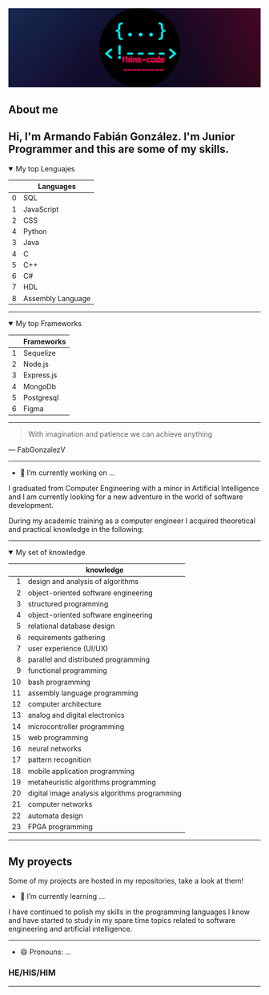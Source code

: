 <picture>
  <source media="(prefers-color-scheme: dark)" srcset="/img/Marca-personal.jpg">
  <source media="(prefers-color-scheme: light)" srcset="/img/Marca-personal.jpg">
  <img alt="Shows logo" src="/img/Marca-personal.jpg">
</picture>

## About me

**Hi, I'm Armando Fabián González. I'm Junior Programmer and this are some of my skills.**
---


<details open>
<summary> My top Lenguajes </summary>

|      | Languages |      
|-----:|-----------|
|     0| SQL       |
|     1| JavaScript|
|     2| CSS       |
|     4| Python    |
|     3| Java      |
|     4| C         |
|     5| C++       |
|     6| C#        |
|     7| HDL       |
|     8|Assembly Language|

</details>


---


<details open>
<summary>My top Frameworks</summary>

|      | Frameworks |
|-----:|-----------|
|     1| Sequelize |
|     2| Node.js   |
|     3| Express.js|
|     4| MongoDb   |
|     5| Postgresql|
|     6| Figma     |
  
</details>


---


> With imagination and patience we can achieve anything


— FabGonzalezV


----

- 🔭 I’m currently working on ...

I graduated from Computer Engineering with a minor in Artificial Intelligence and I am currently looking for a new adventure in the world of software development. 


During my academic training as a computer engineer I acquired theoretical and practical knowledge in the following:

---


<details open>
<summary>My set of knowledge</summary>

|      | knowledge                                    |
|-----:|---------------------------------------------|
|1     |design and analysis of algorithms            |
|2     |object-oriented software engineering         |
|3     |structured programming                       |
|4     |object-oriented software engineering         |
|5     |relational database design                   |
|6     |requirements gathering                       |
|7     |user experience (UI/UX)                      |
|8     |parallel and distributed programming         |
|9     |functional programming                       |
|10    |bash programming                             |
|11    |assembly language programming                |
|12    |computer architecture                        |
|13    |analog and digital electronics               |
|14    | microcontroller programming                 |
|15    |web programming                              |
|16    |neural networks                              |
|17    | pattern recognition                         |
|18    | mobile application programming              |
|19    | metaheuristic algorithms programming        |
|20    |digital image analysis algorithms programming|
|21    |computer networks                            |
|22    |automata design                              |
|23    |FPGA programming                             |
 
</details>

---

## My proyects

Some of my projects are hosted in my repositories, take a look at them! 





- 🌱 I’m currently learning ...


I have continued to polish my skills in the programming languages I know and have started to study in my spare time topics related to software engineering and artificial intelligence.

---


- 😄 Pronouns: ...


### HE/HIS/HIM  


---



 
